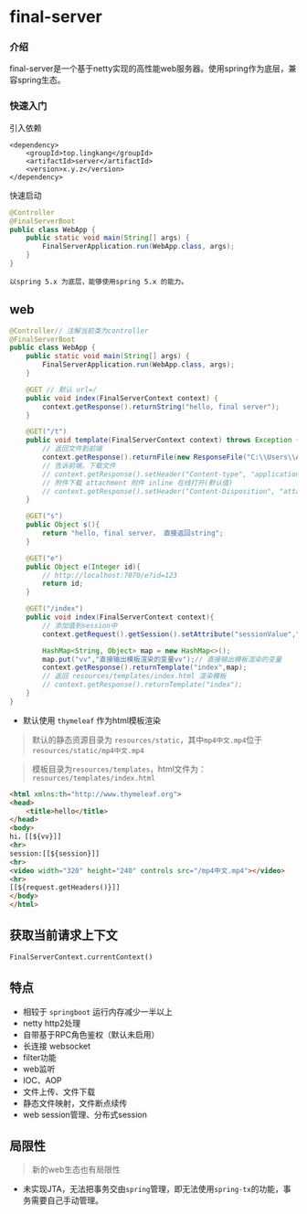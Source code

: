 # final-server

### 介绍
final-server是一个基于netty实现的高性能web服务器。使用spring作为底层，兼容spring生态。

### 快速入门

引入依赖
```
<dependency>
    <groupId>top.lingkang</groupId>
    <artifactId>server</artifactId>
    <version>x.y.z</version>
</dependency>
```

快速启动
```java
@Controller
@FinalServerBoot
public class WebApp {
    public static void main(String[] args) {
        FinalServerApplication.run(WebApp.class, args);
    }
}
```
`以spring 5.x 为底层，能够使用spring 5.x 的能力。`

## web

```java
@Controller// 注解当前类为controller
@FinalServerBoot
public class WebApp {
    public static void main(String[] args) {
        FinalServerApplication.run(WebApp.class, args);
    }

    @GET // 默认 url=/
    public void index(FinalServerContext context) {
        context.getResponse().returnString("hello, final server");
    }

    @GET("/t")
    public void template(FinalServerContext context) throws Exception {
        // 返回文件到前端
        context.getResponse().returnFile(new ResponseFile("C:\\Users\\Administrator\\Desktop\\temp-凡人修仙传.mp4"));
        // 告诉前端，下载文件
        // context.getResponse().setHeader("Content-type", "application/octet-stream");
        // 附件下载 attachment 附件 inline 在线打开(默认值)
        // context.getResponse().setHeader("Content-Disposition", "attachment;fileName="+URLEncoder.encode("temp-凡人修仙传.mp4", "UTF-8"));
    }

    @GET("s")
    public Object s(){
        return "hello, final server， 直接返回string";
    }

    @GET("e")
    public Object e(Integer id){
        // http://localhost:7070/e?id=123
        return id;
    }

    @GET("/index")
    public void index(FinalServerContext context){
        // 添加值到session中
        context.getRequest().getSession().setAttribute("sessionValue","这是session值");

        HashMap<String, Object> map = new HashMap<>();
        map.put("vv","直接输出模板渲染的变量vv");// 直接输出模板渲染的变量
        context.getResponse().returnTemplate("index",map);
        // 返回 resources/templates/index.html 渲染模板
        // context.getResponse().returnTemplate("index");
    }
}
```
* 默认使用 `thymeleaf` 作为html模板渲染<br>

> 默认的静态资源目录为 `resources/static`，其中`mp4中文.mp4`位于`resources/static/mp4中文.mp4`<br>

> 模板目录为`resources/templates`，html文件为：`resources/templates/index.html`
```html
<html xmlns:th="http://www.thymeleaf.org">
<head>
    <title>hello</title>
</head>
<body>
hi，[[${vv}]]
<hr>
session:[[${session}]]
<hr>
<video width="320" height="240" controls src="/mp4中文.mp4"></video>
<hr>
[[${request.getHeaders()}]]
</body>
</html>
```

## 获取当前请求上下文

```html
FinalServerContext.currentContext()
```

## 特点

* 相较于 `springboot` 运行内存减少一半以上
* netty http2处理
* 自带基于RPC角色鉴权（默认未启用）
* 长连接 websocket
* filter功能
* web监听
* IOC、AOP
* 文件上传、文件下载
* 静态文件映射，文件断点续传
* web session管理、分布式session


## 局限性

> 新的web生态也有局限性

* 未实现JTA，无法把事务交由`spring`管理，即无法使用`spring-tx`的功能，事务需要自己手动管理。
